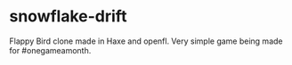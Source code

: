 snowflake-drift
===============

Flappy Bird clone made in Haxe and openfl. Very simple game being made for #onegameamonth.
